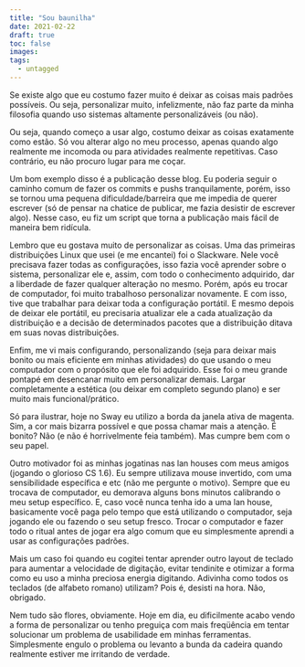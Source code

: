 ```yaml
---
title: "Sou baunilha"
date: 2021-02-22
draft: true
toc: false
images:
tags:
  - untagged
---
```


Se existe algo que eu costumo fazer muito é deixar as coisas mais padrões possíveis. Ou seja, personalizar muito, infelizmente, não faz parte da minha filosofia quando uso sistemas altamente personalizáveis (ou não).

Ou seja, quando começo a usar algo, costumo deixar as coisas exatamente como estão. Só vou alterar algo no meu processo, apenas quando algo realmente me incomoda ou para atividades realmente repetitivas. Caso contrário, eu não procuro lugar para me coçar.

Um bom exemplo disso é a publicação desse blog. Eu poderia seguir o caminho comum de fazer os commits e pushs tranquilamente, porém, isso se tornou uma pequena dificuldade/barreira que me impedia de querer escrever (só de pensar na chatice de publicar, me fazia desistir de escrever algo). Nesse caso, eu fiz um script que torna a publicação mais fácil de maneira bem ridícula.

Lembro que eu gostava muito de personalizar as coisas. Uma das primeiras distribuições Linux que usei (e me encantei) foi o Slackware. Nele você precisava fazer todas as configurações, isso fazia você aprender sobre o sistema, personalizar ele e, assim, com todo o conhecimento adquirido, dar a liberdade de fazer qualquer alteração no mesmo. Porém, após eu trocar de computador, foi muito trabalhoso personalizar novamente. E com isso, tive que trabalhar para deixar toda a configuração portátil. E mesmo depois de deixar ele portátil, eu precisaria atualizar ele a cada atualização da distribuição e a decisão de determinados pacotes que a distribuição ditava em suas novas distribuições.

Enfim, me vi mais configurando, personalizando (seja para deixar mais bonito ou mais eficiente em minhas atividades) do que usando o meu computador com o propósito que ele foi adquirido. Esse foi o meu grande pontapé em desencanar muito em personalizar demais. Largar completamente a estética (ou deixar em completo segundo plano) e ser muito mais funcional/prático.

Só para ilustrar, hoje no Sway eu utilizo a borda da janela ativa de magenta. Sim, a cor mais bizarra possível e que possa chamar mais a atenção. É bonito? Não (e não é horrivelmente feia também). Mas cumpre bem com o seu papel.

Outro motivador foi as minhas jogatinas nas lan houses com meus amigos (jogando o glorioso CS 1.6). Eu sempre utilizava mouse invertido, com uma sensibilidade específica e etc (não me pergunte o motivo). Sempre que eu trocava de computador, eu demorava alguns bons minutos calibrando o meu setup específico. E, caso você nunca tenha ido a uma lan house, basicamente você paga pelo tempo que está utilizando o computador, seja jogando ele ou fazendo o seu setup fresco. Trocar o computador e fazer todo o ritual antes de jogar era algo comum que eu simplesmente aprendi a usar as configurações padrões.

Mais um caso foi quando eu cogitei tentar aprender outro layout de teclado para aumentar a velocidade de digitação, evitar tendinite e otimizar a forma como eu uso a minha preciosa energia digitando. Adivinha como todos os teclados (de alfabeto romano) utilizam? Pois é, desisti na hora. Não, obrigado.

Nem tudo são flores, obviamente. Hoje em dia, eu dificilmente acabo vendo a forma de personalizar ou tenho preguiça com mais freqüência em tentar solucionar um problema de usabilidade em minhas ferramentas. Simplesmente engulo o problema ou levanto a bunda da cadeira quando realmente estiver me irritando de verdade.


